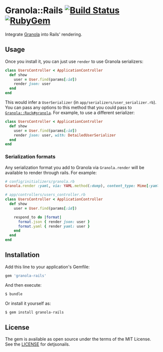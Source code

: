 # Granola::Rails [![Build Status](https://img.shields.io/travis/foca/granola-rails.svg)](https://travis-ci.org/foca/granola-rails) [![RubyGem](https://img.shields.io/gem/v/granola-rails.svg)](https://rubygems.org/gems/granola-rails)

Integrate [Granola](https://github.com/foca/granola) into Rails' rendering.

## Usage

Once you install it, you can just use `render` to use Granola serializers:

``` ruby
class UsersController < ApplicationController
  def show
    user = User.find(params[:id])
    render json: user
  end
end
```

This would infer a `UserSerializer` (in `app/serializers/user_serializer.rb`).
You can pass any options to this method that you could pass to
[`Granola::Rack#granola`][granola-rack]. For example, to use a different
serializer:

``` ruby
class UsersController < ApplicationController
  def show
    user = User.find(params[:id])
    render json: user, with: DetailedUserSerializer
  end
end
```

[granola-rack]: https://github.com/foca/granola/blob/master/lib/granola/rack.rb

### Serialization formats

Any serialization format you add to Granola via `Granola.render` will be
available to render through rails. For example:

``` ruby
# config/initializers/granola.rb
Granola.render :yaml, via: YAML.method(:dump), content_type: Mime[:yaml].to_s

# app/controllers/users_controller.rb
class UsersController < ApplicationController
  def show
    user = User.find(params[:id])

    respond_to do |format|
      format.json { render json: user }
      format.yaml { render yaml: user }
    end
  end
end
```

## Installation

Add this line to your application's Gemfile:

``` ruby
gem 'granola-rails'
```

And then execute:

``` sh
$ bundle
```

Or install it yourself as:

``` sh
$ gem install granola-rails
```

## License

The gem is available as open source under the terms of the MIT License. See the
[LICENSE](./LICENSE) for detjsonails.
